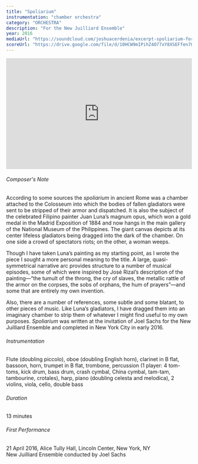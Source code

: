 ```yaml
---
title: "Spoliarium"
instrumentation: "chamber orchestra"
category: "ORCHESTRA"
description: "For the New Juilliard Ensemble"
year: 2016
mediaUrl: "https://soundcloud.com/joshuacerdenia/excerpt-spoliarium-for-chamber-orchestra-2016"
scoreUrl: "https://drive.google.com/file/d/10HCW9mIPihZ4O77xY8XSEFfen7QDad9C/view?usp=sharing"
---
```


<iframe class="mb-3" width="100%" height="300" scrolling="no" frameborder="no" src="https://w.soundcloud.com/player/?url=https%3A//api.soundcloud.com/tracks/267985720%3Fsecret_token%3Ds-hvvIG&amp;auto_play=false&amp;hide_related=false&amp;show_comments=false&amp;show_user=true&amp;show_reposts=false&amp;visual=true"></iframe>

###### Composer's Note

According to some sources the _spoliarium_ in ancient Rome was a chamber attached to the Colosseum into which the bodies of fallen gladiators were sent to be stripped of their armor and dispatched. It is also the subject of the celebrated Filipino painter Juan Luna’s magnum opus, which won a gold medal in the Madrid Exposition of 1884 and now hangs in the main gallery of the National Museum of the Philippines. The giant canvas depicts at its center lifeless gladiators being dragged into the dark of the chamber. On one side a crowd of spectators riots; on the other, a woman weeps.

Though I have taken Luna’s painting as my starting point, as I wrote the piece I sought a more personal meaning to the title. A large, quasi-symmetrical narrative arc provides structure to a number of musical episodes, some of which were inspired by José Rizal’s description of the painting—“the tumult of the throng, the cry of slaves, the metallic rattle of the armor on the corpses, the sobs of orphans, the hum of prayers”—and some that are entirely my own invention.

Also, there are a number of references, some subtle and some blatant, to other pieces of music. Like Luna’s gladiators, I have dragged them into an imaginary chamber to strip them of whatever I might find useful to my own purposes. _Spoliarium_ was written at the invitation of Joel Sachs for the New Juilliard Ensemble and completed in New York City in early 2016.

###### Instrumentation

Flute (doubling piccolo), oboe (doubling English horn), clarinet in B flat, bassoon, horn, trumpet in B flat, trombone, percussion (1 player: 4 tom-toms, kick drum, bass drum, crash cymbal, China cymbal, tam-tam, tambourine, crotales), harp, piano (doubling celesta and melodica), 2 violins, viola, cello, double bass

###### Duration

13 minutes

###### First Performance

21 April 2016, Alice Tully Hall, Lincoln Center, New York, NY\
New Juilliard Ensemble conducted by Joel Sachs